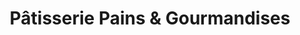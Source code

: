 ---
title: "Pâtisserie Pains & Gourmandises"
url: /seignosse/patisserie-pains-und-gourmandises/
shop: Bäckerei
---